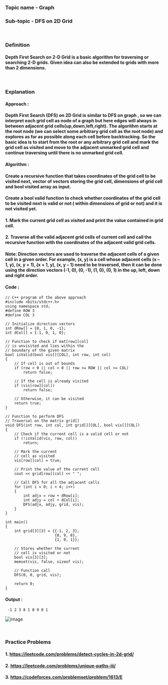 ### Topic name - Graph
 
### Sub-topic - DFS on 2D Grid

<br>

### Definition
#### Depth First Search on 2-D Grid is a basic algorithm for traversing or searching 2-D grids. Given idea can also be extended to grids with more than 2 dimensions.

<br>

### Explanation 
#### Approach : 
#### Depth First Search (DFS) on 2D Grid is similar to DFS on graph , so we can interpret each grid cell as node of a graph but here edges will always in between adjacent grid cells(up,down,left,right). The algorithm starts at the root node (we can select some arbitrary grid cell as the root node) and explores as far as possible along each cell before backtracking. So the basic idea is to start from the root or any arbitrary grid cell and mark the grid cell as visited and move to the adjacent unmarked grid cell and continue traversing until there is no unmarked grid cell.
#### Algorithm :
#### Create a recursive function that takes coordinates of the grid cell to be visited next, vector of vectors storing the grid cell, dimensions of grid cell and bool visited array as input.
#### Create a bool valid function to check whether coordinates of the grid cell to be visited next is valid or not ( within dimensions of grid or not) and it is not visited yet.
####       1. Mark the current grid cell as visited and print the value contained in grid cell.
####       2. Traverse all the valid adjacent grid cells of current cell and call the recursive function with the coordinates of the adjacent valid grid cells.
#### Note: Direction vectors are used to traverse the adjacent cells of a given cell in a given order. For example, (x, y) is a cell whose adjacent cells (x – 1, y), (x, y + 1), (x + 1, y), (x, y – 1) need to be traversed, then it can be done using the direction vectors (-1, 0), (0, -1), (1, 0), (0, 1) in the up, left, down and right order.

#### Code : 
```
// C++ program of the above approach
#include <bits/stdc++.h>
using namespace std;
#define ROW 3
#define COL 3

// Initialize direction vectors
int dRow[] = {0, 1, 0, -1};
int dCol[] = {-1, 0, 1, 0};

// Function to check if mat[row][col]
// is unvisited and lies within the
// boundary of the given matrix
bool isValid(bool vis[][COL], int row, int col)
{
    // If cell is out of bounds
    if (row < 0 || col < 0 || row >= ROW || col >= COL)
        return false;

    // If the cell is already visited
    if (vis[row][col])
        return false;

    // Otherwise, it can be visited
    return true;
}

// Function to perform DFS
// Traversal on the matrix grid[]
void DFS(int row, int col, int grid[][COL], bool vis[][COL])
{
    // Check if the current cell is a valid cell or not
    if (!isValid(vis, row, col))
        return;

    // Mark the current
    // cell as visited
    vis[row][col] = true;

    // Print the value of the current cell
    cout << grid[row][col] << " ";

    // Call DFS for all the adjacent cells
    for (int i = 0; i < 4; i++)
    {
        int adjx = row + dRow[i];
        int adjy = col + dCol[i];
        DFS(adjx, adjy, grid, vis);
    }
}

int main()
{
    int grid[3][3] = {{-1, 2, 3},
                      {0, 9, 8},
                      {1, 0, 1}};

    // Stores whether the current
    // cell is visited or not
    bool vis[3][3];
    memset(vis, false, sizeof vis);

    // Function call
    DFS(0, 0, grid, vis);

    return 0;
}
```
#### Output :
```
 -1 2 3 8 1 0 9 0 1
 ```
 ![image](https://user-images.githubusercontent.com/62798923/144748067-47ff5d30-bb12-45b6-9730-e7332e9d6b64.png)

<br>

### Practice Problems
#### 1. https://leetcode.com/problems/detect-cycles-in-2d-grid/ <!--medium problem-->
#### 2. https://leetcode.com/problems/unique-paths-iii/ <!--hard problem-->
#### 3. https://codeforces.com/problemset/problem/1613/E <!--hard problem-->

<br>

